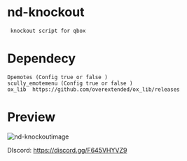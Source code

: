 # nd-knockout
     knockout script for qbox


# Dependecy
    Dpemotes (Config true or false )
    scully_emotemenu (Config true or false )
    ox_lib  https://github.com/overextended/ox_lib/releases
   
    
    
 # Preview
    
![nd-knockoutimage](https://i.imgur.com/BCMgi6A.png)




DIscord: https://discord.gg/F645VHYVZ9
